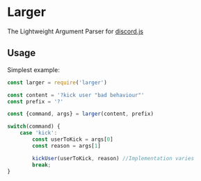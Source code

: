 # Larger
The Lightweight Argument Parser for <a href="https://github.com/discordjs/discord.js/">discord.js</a>

## Usage

Simplest example:

```js
const larger = require('larger')

const content = '?kick user "bad behaviour"'
const prefix = '?'

const {command, args} = larger(content, prefix)

switch(command) {
    case 'kick':
        const userToKick = args[0]
        const reason = args[1]

        kickUser(userToKick, reason) //Implementation varies
        break;
}
```
